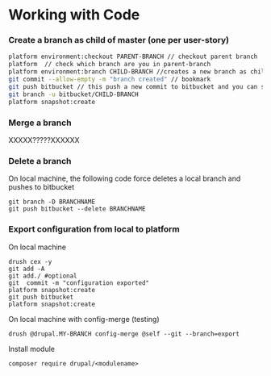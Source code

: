 # Working with Code

### Create a branch as child of master \(one per user-story\)

```bash
platform environment:checkout PARENT-BRANCH // checkout parent branch
platform  // check which branch are you in parent-branch
platform environment:branch CHILD-BRANCH //creates a new branch as child of parent (1 min process)
git commit --allow-empty -m "branch created" // bookmark
git push bitbucket // this push a new commit to bitbucket and you can see changes on bitbucket and platform are linked
git branch -u bitbucket/CHILD-BRANCH
platform snapshot:create
```

### Merge a branch

XXXXX?????XXXXXX

### Delete a branch

On local machine, the following code force deletes a local branch and pushes to bitbucket

```
git branch -D BRANCHNAME
git push bitbucket --delete BRANCHNAME
```

### Export configuration from local to platform

On local machine

```
drush cex -y
git add -A
git add./ #optional
git  commit -m "configuration exported"
platform snapshot:create
git push bitbucket
platform snapshot:create
```

On local machine with config-merge \(testing\)

```
drush @drupal.MY-BRANCH config-merge @self --git --branch=export
```

Install module

```
composer require drupal/<modulename>
```



